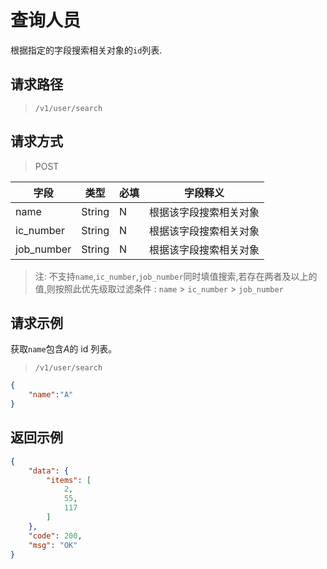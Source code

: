 # 查询人员

根据指定的字段搜索相关对象的`id`列表.

## 请求路径

> `/v1/user/search`

## 请求方式

> POST

| 字段       | 类型   | 必填 | 字段释义               |
| ---------- | ------ | ---- | ---------------------- |
| name       | String | N    | 根据该字段搜索相关对象 |
| ic_number  | String | N    | 根据该字段搜索相关对象 |
| job_number | String | N    | 根据该字段搜索相关对象 |

> 注: 不支持`name`,`ic_number`,`job_number`同时填值搜索,若存在两者及以上的值,则按照此优先级取过滤条件 : `name` > `ic_number` > `job_number`

## 请求示例

获取`name`包含*A*的 id 列表。

> `/v1/user/search`

```json
{
    "name":"A"
}
```

## 返回示例

```json
{
    "data": {
        "items": [
            2,
            55,
            117
        ]
    },
    "code": 200,
    "msg": "OK"
}
```